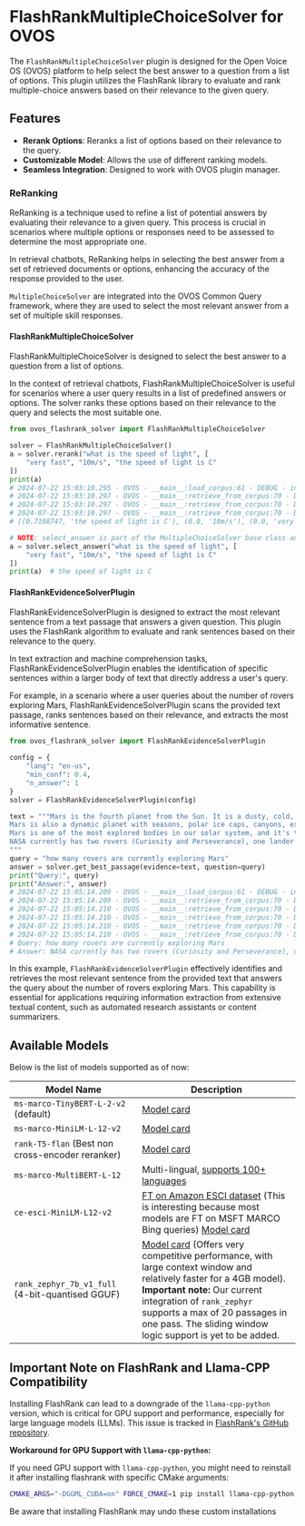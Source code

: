 # FlashRankMultipleChoiceSolver for OVOS

The `FlashRankMultipleChoiceSolver` plugin is designed for the Open Voice OS (OVOS) platform to help select the best
answer to a question from a list of options. This plugin utilizes the FlashRank library to evaluate and rank
multiple-choice answers based on their relevance to the given query.

## Features

- **Rerank Options**: Reranks a list of options based on their relevance to the query.
- **Customizable Model**: Allows the use of different ranking models.
- **Seamless Integration**: Designed to work with OVOS plugin manager.

### ReRanking

ReRanking is a technique used to refine a list of potential answers by evaluating their relevance to a given query.
This process is crucial in scenarios where multiple options or responses need to be assessed to determine the most
appropriate one.

In retrieval chatbots, ReRanking helps in selecting the best answer from a set of retrieved documents or options,
enhancing the accuracy of the response provided to the user.

`MultipleChoiceSolver` are integrated into the OVOS Common Query framework, where they are used to select the most
relevant answer from a set of multiple skill responses.

#### FlashRankMultipleChoiceSolver

FlashRankMultipleChoiceSolver is designed to select the best answer to a question from a list of options.

In the context of retrieval chatbots, FlashRankMultipleChoiceSolver is useful for scenarios where a user query results
in a list of predefined answers or options.
The solver ranks these options based on their relevance to the query and selects the most suitable one.

```python
from ovos_flashrank_solver import FlashRankMultipleChoiceSolver

solver = FlashRankMultipleChoiceSolver()
a = solver.rerank("what is the speed of light", [
    "very fast", "10m/s", "the speed of light is C"
])
print(a)
# 2024-07-22 15:03:10.295 - OVOS - __main__:load_corpus:61 - DEBUG - indexed 3 documents
# 2024-07-22 15:03:10.297 - OVOS - __main__:retrieve_from_corpus:70 - DEBUG - Rank 1 (score: 0.7198746800422668): the speed of light is C
# 2024-07-22 15:03:10.297 - OVOS - __main__:retrieve_from_corpus:70 - DEBUG - Rank 2 (score: 0.0): 10m/s
# 2024-07-22 15:03:10.297 - OVOS - __main__:retrieve_from_corpus:70 - DEBUG - Rank 3 (score: 0.0): very fast
# [(0.7198747, 'the speed of light is C'), (0.0, '10m/s'), (0.0, 'very fast')]

# NOTE: select_answer is part of the MultipleChoiceSolver base class and uses rerank internally
a = solver.select_answer("what is the speed of light", [
    "very fast", "10m/s", "the speed of light is C"
])
print(a)  # the speed of light is C
```

#### FlashRankEvidenceSolverPlugin

FlashRankEvidenceSolverPlugin is designed to extract the most relevant sentence from a text passage that answers a given
question. This plugin uses the FlashRank algorithm to evaluate and rank sentences based on their relevance to the query.

In text extraction and machine comprehension tasks, FlashRankEvidenceSolverPlugin enables the identification of specific
sentences within a larger body of text that directly address a user's query.

For example, in a scenario where a user queries about the number of rovers exploring Mars, FlashRankEvidenceSolverPlugin
scans the provided text passage, ranks sentences based on their relevance, and extracts the most informative sentence.

```python
from ovos_flashrank_solver import FlashRankEvidenceSolverPlugin

config = {
    "lang": "en-us",
    "min_conf": 0.4,
    "n_answer": 1
}
solver = FlashRankEvidenceSolverPlugin(config)

text = """Mars is the fourth planet from the Sun. It is a dusty, cold, desert world with a very thin atmosphere. 
Mars is also a dynamic planet with seasons, polar ice caps, canyons, extinct volcanoes, and evidence that it was even more active in the past.
Mars is one of the most explored bodies in our solar system, and it's the only planet where we've sent rovers to roam the alien landscape. 
NASA currently has two rovers (Curiosity and Perseverance), one lander (InSight), and one helicopter (Ingenuity) exploring the surface of Mars.
"""
query = "how many rovers are currently exploring Mars"
answer = solver.get_best_passage(evidence=text, question=query)
print("Query:", query)
print("Answer:", answer)
# 2024-07-22 15:05:14.209 - OVOS - __main__:load_corpus:61 - DEBUG - indexed 5 documents
# 2024-07-22 15:05:14.209 - OVOS - __main__:retrieve_from_corpus:70 - DEBUG - Rank 1 (score: 1.39238703250885): NASA currently has two rovers (Curiosity and Perseverance), one lander (InSight), and one helicopter (Ingenuity) exploring the surface of Mars.
# 2024-07-22 15:05:14.210 - OVOS - __main__:retrieve_from_corpus:70 - DEBUG - Rank 2 (score: 0.38667747378349304): Mars is one of the most explored bodies in our solar system, and it's the only planet where we've sent rovers to roam the alien landscape.
# 2024-07-22 15:05:14.210 - OVOS - __main__:retrieve_from_corpus:70 - DEBUG - Rank 3 (score: 0.15732118487358093): Mars is the fourth planet from the Sun.
# 2024-07-22 15:05:14.210 - OVOS - __main__:retrieve_from_corpus:70 - DEBUG - Rank 4 (score: 0.10177625715732574): Mars is also a dynamic planet with seasons, polar ice caps, canyons, extinct volcanoes, and evidence that it was even more active in the past.
# 2024-07-22 15:05:14.210 - OVOS - __main__:retrieve_from_corpus:70 - DEBUG - Rank 5 (score: 0.0): It is a dusty, cold, desert world with a very thin atmosphere.
# Query: how many rovers are currently exploring Mars
# Answer: NASA currently has two rovers (Curiosity and Perseverance), one lander (InSight), and one helicopter (Ingenuity) exploring the surface of Mars.

```

In this example, `FlashRankEvidenceSolverPlugin` effectively identifies and retrieves the most relevant sentence from
the provided text that answers the query about the number of rovers exploring Mars.
This capability is essential for applications requiring information extraction from extensive textual content, such as
automated research assistants or content summarizers.

## Available Models

Below is the list of models supported as of now:

| Model Name                                       | Description                                                                                                                                                                                                                                                                                                                                     |
|--------------------------------------------------|-------------------------------------------------------------------------------------------------------------------------------------------------------------------------------------------------------------------------------------------------------------------------------------------------------------------------------------------------|
| `ms-marco-TinyBERT-L-2-v2` (default)             | [Model card](https://huggingface.co/cross-encoder/ms-marco-TinyBERT-L-2)                                                                                                                                                                                                                                                                        |
| `ms-marco-MiniLM-L-12-v2`                        | [Model card](https://huggingface.co/cross-encoder/ms-marco-MiniLM-L-12-v2)                                                                                                                                                                                                                                                                      |
| `rank-T5-flan` (Best non cross-encoder reranker) | [Model card](https://huggingface.co/bergum/rank-T5-flan)                                                                                                                                                                                                                                                                                        |
| `ms-marco-MultiBERT-L-12`                        | Multi-lingual, [supports 100+ languages](https://github.com/google-research/bert/blob/master/multilingual.md#list-of-languages)                                                                                                                                                                                                                 |
| `ce-esci-MiniLM-L12-v2`                          | [FT on Amazon ESCI dataset](https://github.com/amazon-science/esci-data) (This is interesting because most models are FT on MSFT MARCO Bing queries) [Model card](https://huggingface.co/metarank/ce-esci-MiniLM-L12-v2)                                                                                                                        |
| `rank_zephyr_7b_v1_full` (4-bit-quantised GGUF)  | [Model card](https://huggingface.co/castorini/rank_zephyr_7b_v1_full) (Offers very competitive performance, with large context window and relatively faster for a 4GB model). <br> **Important note:** Our current integration of `rank_zephyr` supports a max of 20 passages in one pass. The sliding window logic support is yet to be added. |

## Important Note on FlashRank and Llama-CPP Compatibility

Installing FlashRank can lead to a downgrade of the `llama-cpp-python` version, which is critical for GPU support and
performance, especially for large language models (LLMs). This issue is tracked
in [FlashRank's GitHub repository](https://github.com/PrithivirajDamodaran/FlashRank/issues/29).

**Workaround for GPU Support with `llama-cpp-python`:**

If you need GPU support with `llama-cpp-python`, you might need to reinstall it after installing flashrank with specific
CMake arguments:

```bash
CMAKE_ARGS="-DGGML_CUDA=on" FORCE_CMAKE=1 pip install llama-cpp-python --force-reinstall --no-cache-dir
```

Be aware that installing FlashRank may undo these custom installations
